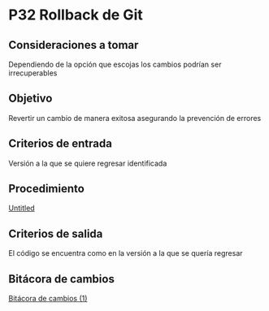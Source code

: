 # P32 Rollback de Git

## **Consideraciones a tomar**

Dependiendo de la opción que escojas los cambios podrían ser irrecuperables

## **Objetivo**

Revertir un cambio de manera exitosa asegurando la prevención de errores

## **Criterios de entrada**

Versión a la que se quiere regresar identificada

## **Procedimiento**

[Untitled](P32%20Rollback%20de%20Git%202def9ed783854191833873f66c47a127/Untitled%20Database%20d08dacfddc0b4a119ccf6794f9d75ece.csv)

## **Criterios de salida**

El código se encuentra como en la versión a la que se quería regresar 

## Bitácora de cambios

[Bitácora de cambios (1)](P32%20Rollback%20de%20Git%202def9ed783854191833873f66c47a127/Bita%CC%81cora%20de%20cambios%20(1)%204e97d7acacb94952a5670f2f239fe9e0.csv)